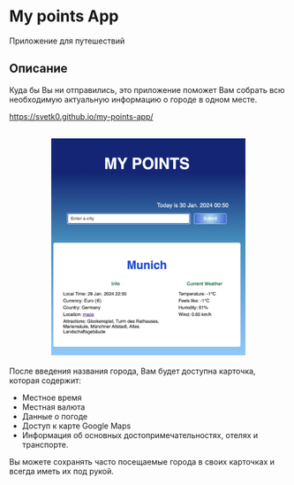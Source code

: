 # My points App

Приложение для путешествий

## Описание
Куда бы Вы ни отправились, это приложение поможет Вам собрать всю необходимую актуальную информацию  о городе в одном месте.

https://svetk0.github.io/my-points-app/
<br>
<br>
<div align="center"><img src="./src/images/readme-title.png" width="70%"> </div> <br>
После введения названия города, Вам будет доступна карточка, которая содержит:

- Местное время
- Местная валюта
- Данные о погоде
- Доступ к карте Google Maps
- Информация об основных достопримечательностях, отелях и транспорте.

Вы можете сохранять часто посещаемые города в своих карточках и всегда иметь их под рукой.
